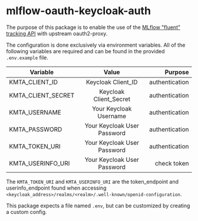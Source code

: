 # mlflow-oauth-keycloak-auth
The purpose of this package is to enable the use of the [MLflow "fluent" tracking API](https://mlflow.org/docs/latest/python_api/mlflow.html) with upstream oauth2-proxy.


The configuration is done exclusively via environment variables.
All of the following variables are required and can be found in the provided `.env.example` file.

| Variable              | Value                       | Purpose  |
| --------------------- |:---------------------------:| -----------------:|
| KMTA_CLIENT_ID        | Keycloak Client_ID          |   authentication  |
| KMTA_CLIENT_SECRET    | Keycloak Client_Secret      |   authentication  |
| KMTA_USERNAME         | Your Keycloak Username      |   authentication  |
| KMTA_PASSWORD         | Your Keycloak User Password |   authentication  |
| KMTA_TOKEN_URI        | Your Keycloak User Password |   authentication  |
| KMTA_USERINFO_URI     | Your Keycloak User Password |   check token     |


The `KMTA_TOKEN_URI` and `KMTA_USERINFO_URI` are the token_endpoint and userinfo_endpoint found when accessing `<keycloak_address>/realms/<realm>/.well-known/openid-configuration`.

This package expects a file named `.env`, but can be customized by creating a custom config.
